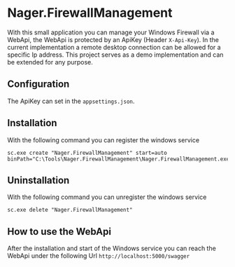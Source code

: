 # Nager.FirewallManagement

With this small application you can manage your Windows Firewall via a WebApi, the WebApi is protected by an ApiKey (Header `X-Api-Key`).
In the current implementation a remote desktop connection can be allowed for a specific Ip address. This project serves as a demo implementation and can be extended for any purpose. 

## Configuration
The ApiKey can set in the `appsettings.json`.

## Installation

With the following command you can register the windows service

```
sc.exe create "Nager.FirewallManagement" start=auto binPath="C:\Tools\Nager.FirewallManagement\Nager.FirewallManagement.exe"
```

## Uninstallation

With the following command you can unregister the windows service

```
sc.exe delete "Nager.FirewallManagement"
```

## How to use the WebApi

After the installation and start of the Windows service you can reach the WebApi under the following Url `http://localhost:5000/swagger`
